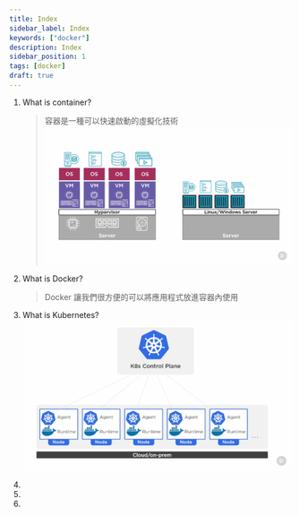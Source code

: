 ```yaml
---
title: Index
sidebar_label: Index
keywords: ["docker"]
description: Index
sidebar_position: 1
tags: [docker]
draft: true
---
```



1. What is container?
   > 容器是一種可以快速啟動的虛擬化技術
![](img/2024-05-31-11-28-06.png)
2. What is Docker?
   > Docker 讓我們很方便的可以將應用程式放進容器內使用
3. What is Kubernetes?
![](img/2024-05-30-16-23-25.png)


1. 
2. 
3. 
   